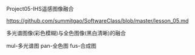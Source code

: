 
Project05-IHS遥感图像融合

https://github.com/summitgao/SoftwareClass/blob/master/lesson_05.md

多光谱图像(彩色模糊)与全色图像(黑白清晰)的融合

mul-多光谱图 pan-全色图 fus-合成图
